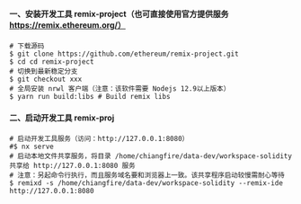 #### 一、安装开发工具 remix-project（也可直接使用官方提供服务 https://remix.ethereum.org/）
```
# 下载源码
$ git clone https://github.com/ethereum/remix-project.git
$ cd cd remix-project
# 切换到最新稳定分支
$ git checkout xxx
# 全局安装 nrwl 客户端（注意：该软件需要 Nodejs 12.9以上版本）
$ yarn run build:libs # Build remix libs
```

#### 二、启动开发工具 remix-proj
```
# 启动开发工具服务（访问：http://127.0.0.1:8080）
#$ nx serve
# 启动本地文件共享服务，将目录 /home/chiangfire/data-dev/workspace-solidity 共享给 http://127.0.0.1:8080 服务
# 注意：另起命令行执行，而且服务域名要和浏览器上一致。该共享程序启动较慢需耐心等待
$ remixd -s /home/chiangfire/data-dev/workspace-solidity --remix-ide http://127.0.0.1:8080
```


